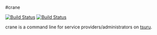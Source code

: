 #crane

[![Build Status](https://drone.io/github.com/tsuru/crane/status.png?branch=master)](https://drone.io/github.com/tsuru/crane/latest)
[![Build Status](https://travis-ci.org/tsuru/crane.png?branch=master)](https://travis-ci.org/tsuru/crane)

crane is a command line for service providers/administrators on
[tsuru](https://github.com/tsuru/tsuru).

